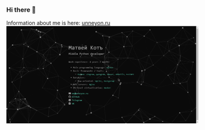 ### Hi there :wave:
Information about me is here: [unneyon.ru](https://unneyon.ru)
![alt text](https://github.com/unneyon/unneyon/raw/main/assets/bio.png)
